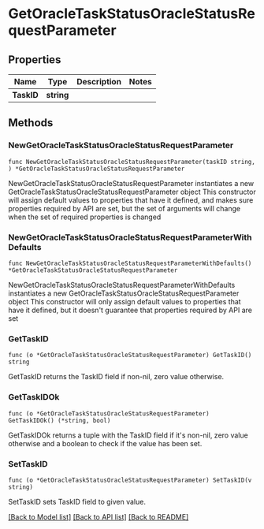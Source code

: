 # GetOracleTaskStatusOracleStatusRequestParameter

## Properties

Name | Type | Description | Notes
------------ | ------------- | ------------- | -------------
**TaskID** | **string** |  | 

## Methods

### NewGetOracleTaskStatusOracleStatusRequestParameter

`func NewGetOracleTaskStatusOracleStatusRequestParameter(taskID string, ) *GetOracleTaskStatusOracleStatusRequestParameter`

NewGetOracleTaskStatusOracleStatusRequestParameter instantiates a new GetOracleTaskStatusOracleStatusRequestParameter object
This constructor will assign default values to properties that have it defined,
and makes sure properties required by API are set, but the set of arguments
will change when the set of required properties is changed

### NewGetOracleTaskStatusOracleStatusRequestParameterWithDefaults

`func NewGetOracleTaskStatusOracleStatusRequestParameterWithDefaults() *GetOracleTaskStatusOracleStatusRequestParameter`

NewGetOracleTaskStatusOracleStatusRequestParameterWithDefaults instantiates a new GetOracleTaskStatusOracleStatusRequestParameter object
This constructor will only assign default values to properties that have it defined,
but it doesn't guarantee that properties required by API are set

### GetTaskID

`func (o *GetOracleTaskStatusOracleStatusRequestParameter) GetTaskID() string`

GetTaskID returns the TaskID field if non-nil, zero value otherwise.

### GetTaskIDOk

`func (o *GetOracleTaskStatusOracleStatusRequestParameter) GetTaskIDOk() (*string, bool)`

GetTaskIDOk returns a tuple with the TaskID field if it's non-nil, zero value otherwise
and a boolean to check if the value has been set.

### SetTaskID

`func (o *GetOracleTaskStatusOracleStatusRequestParameter) SetTaskID(v string)`

SetTaskID sets TaskID field to given value.



[[Back to Model list]](../README.md#documentation-for-models) [[Back to API list]](../README.md#documentation-for-api-endpoints) [[Back to README]](../README.md)


